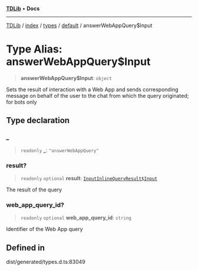 [**TDLib**](../../../../../../README.md) • **Docs**

***

[TDLib](../../../../../../modules.md) / [index](../../../../../README.md) / [types](../../../README.md) / [default](../README.md) / answerWebAppQuery$Input

# Type Alias: answerWebAppQuery$Input

> **answerWebAppQuery$Input**: `object`

Sets the result of interaction with a Web App and sends corresponding message on behalf of the user to the chat from which the query originated; for bots only

## Type declaration

### \_

> `readonly` **\_**: `"answerWebAppQuery"`

### result?

> `readonly` `optional` **result**: [`InputInlineQueryResult$Input`](InputInlineQueryResult$Input.md)

The result of the query

### web\_app\_query\_id?

> `readonly` `optional` **web\_app\_query\_id**: `string`

Identifier of the Web App query

## Defined in

dist/generated/types.d.ts:83049
